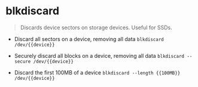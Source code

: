 # blkdiscard
> Discards device sectors on storage devices. Useful for SSDs.

- Discard all sectors on a device, removing all data
`blkdiscard /dev/{{device}}`

- Securely discard all blocks on a device, removing all data
`blkdiscard --secure /dev/{{device}}`

- Discard the first 100MB of a device
`blkdiscard --length {{100MB}} /dev/{{device}}`
